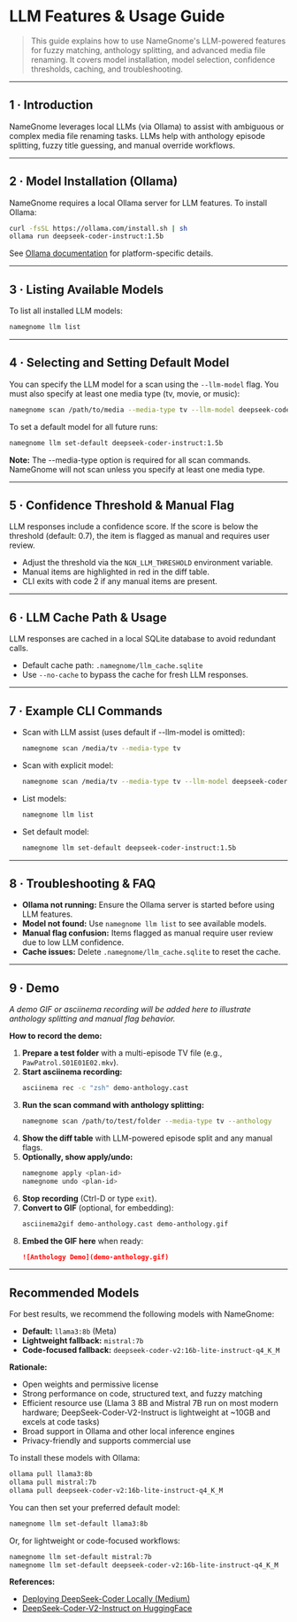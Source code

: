 # LLM Features & Usage Guide

> This guide explains how to use NameGnome's LLM-powered features for fuzzy matching,
> anthology splitting, and advanced media file renaming. It covers model installation,
> model selection, confidence thresholds, caching, and troubleshooting.

---

## 1 · Introduction

NameGnome leverages local LLMs (via Ollama) to assist with ambiguous or complex
media file renaming tasks. LLMs help with anthology episode splitting, fuzzy title
guessing, and manual override workflows.

---

## 2 · Model Installation (Ollama)

NameGnome requires a local Ollama server for LLM features. To install Ollama:

```sh
curl -fsSL https://ollama.com/install.sh | sh
ollama run deepseek-coder-instruct:1.5b
```

See [Ollama documentation](https://ollama.com/) for platform-specific details.

---

## 3 · Listing Available Models

To list all installed LLM models:

```sh
namegnome llm list
```

---

## 4 · Selecting and Setting Default Model

You can specify the LLM model for a scan using the `--llm-model` flag. You must also specify at least one media type (tv, movie, or music):

```sh
namegnome scan /path/to/media --media-type tv --llm-model deepseek-coder-instruct:1.5b
```

To set a default model for all future runs:

```sh
namegnome llm set-default deepseek-coder-instruct:1.5b
```

**Note:** The --media-type option is required for all scan commands. NameGnome will not scan unless you specify at least one media type.

---

## 5 · Confidence Threshold & Manual Flag

LLM responses include a confidence score. If the score is below the threshold
(default: 0.7), the item is flagged as manual and requires user review.

- Adjust the threshold via the `NGN_LLM_THRESHOLD` environment variable.
- Manual items are highlighted in red in the diff table.
- CLI exits with code 2 if any manual items are present.

---

## 6 · LLM Cache Path & Usage

LLM responses are cached in a local SQLite database to avoid redundant calls.

- Default cache path: `.namegnome/llm_cache.sqlite`
- Use `--no-cache` to bypass the cache for fresh LLM responses.

---

## 7 · Example CLI Commands

- Scan with LLM assist (uses default if --llm-model is omitted):
  ```sh
  namegnome scan /media/tv --media-type tv
  ```
- Scan with explicit model:
  ```sh
  namegnome scan /media/tv --media-type tv --llm-model deepseek-coder-instruct:1.5b
  ```
- List models:
  ```sh
  namegnome llm list
  ```
- Set default model:
  ```sh
  namegnome llm set-default deepseek-coder-instruct:1.5b
  ```

---

## 8 · Troubleshooting & FAQ

- **Ollama not running:** Ensure the Ollama server is started before using LLM features.
- **Model not found:** Use `namegnome llm list` to see available models.
- **Manual flag confusion:** Items flagged as manual require user review due to low LLM confidence.
- **Cache issues:** Delete `.namegnome/llm_cache.sqlite` to reset the cache.

---

## 9 · Demo

_A demo GIF or asciinema recording will be added here to illustrate anthology splitting
and manual flag behavior._

**How to record the demo:**

1. **Prepare a test folder** with a multi-episode TV file (e.g., `PawPatrol.S01E01E02.mkv`).
2. **Start asciinema recording:**
   ```sh
   asciinema rec -c "zsh" demo-anthology.cast
   ```
3. **Run the scan command with anthology splitting:**
   ```sh
   namegnome scan /path/to/test/folder --media-type tv --anthology
   ```
4. **Show the diff table** with LLM-powered episode split and any manual flags.
5. **Optionally, show apply/undo:**
   ```sh
   namegnome apply <plan-id>
   namegnome undo <plan-id>
   ```
6. **Stop recording** (Ctrl-D or type `exit`).
7. **Convert to GIF** (optional, for embedding):
   ```sh
   asciinema2gif demo-anthology.cast demo-anthology.gif
   ```
8. **Embed the GIF here** when ready:
   ```markdown
   ![Anthology Demo](demo-anthology.gif)
   ```

---

## Recommended Models

For best results, we recommend the following models with NameGnome:

- **Default:** `llama3:8b` (Meta)
- **Lightweight fallback:** `mistral:7b`
- **Code-focused fallback:** `deepseek-coder-v2:16b-lite-instruct-q4_K_M`

**Rationale:**
- Open weights and permissive license
- Strong performance on code, structured text, and fuzzy matching
- Efficient resource use (Llama 3 8B and Mistral 7B run on most modern hardware; DeepSeek-Coder-V2-Instruct is lightweight at ~10GB and excels at code tasks)
- Broad support in Ollama and other local inference engines
- Privacy-friendly and supports commercial use

To install these models with Ollama:

```sh
ollama pull llama3:8b
ollama pull mistral:7b
ollama pull deepseek-coder-v2:16b-lite-instruct-q4_K_M
```

You can then set your preferred default model:

```sh
namegnome llm set-default llama3:8b
```

Or, for lightweight or code-focused workflows:

```sh
namegnome llm set-default mistral:7b
namegnome llm set-default deepseek-coder-v2:16b-lite-instruct-q4_K_M
```

**References:**
- [Deploying DeepSeek-Coder Locally (Medium)](https://medium.com/@howard.zhang/deploying-deepseek-coder-locally-guided-by-deepseek-r1-part-2-f77939cdc20b)
- [DeepSeek-Coder-V2-Instruct on HuggingFace](https://huggingface.co/deepseek-ai/DeepSeek-Coder-V2-Instruct) 